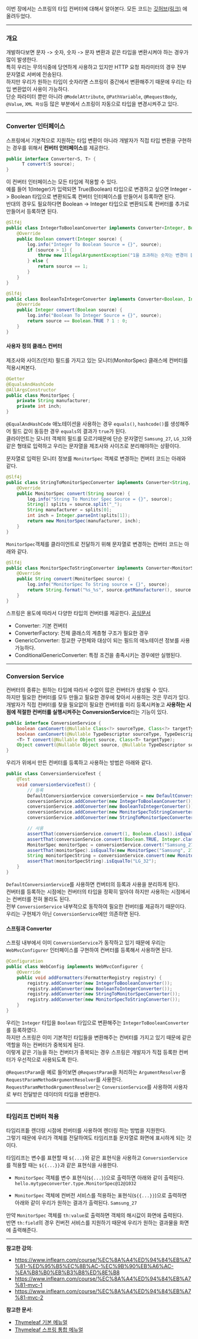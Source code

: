 이번 장에서는 스프링의 타입 컨버터에 대해서 알아본다.
모든 코드는 [깃허브(링크)](https://github.com/roy-zz/mvc) 에 올려두었다.

---

### 개요

개발하다보면 문자 -> 숫자, 숫자 -> 문자 변환과 같은 타입을 변환시켜야 하는 경우가 많이 발생한다.  
특히 우리는 무의식중에 당연하게 사용하고 있지만 HTTP 요청 파라미터의 경우 전부 문자열로 서버에 전송된다.  
하지만 우리가 원하는 타입이 숫자라면 스프링이 중간에서 변환해주기 때문에 우리는 타입 변환없이 사용이 가능하다.  
단순 파라미터 뿐만 아니라 `@ModelAttribute`, `@PathVariable`, `@RequestBody`, `@Value`, `XML 파싱`등 많은 부분에서 스프링이 자동으로 타입을 변경시켜주고 있다.

---

### Converter 인터페이스

스프링에서 기본적으로 지원하는 타입 변환이 아니라 개발자가 직접 타입 변환을 구현하는 경우를 위해서 **컨버터 인터페이스**를 제공한다.  
  
```java
public interface Converter<S, T> {
      T convert(S source);
}
```
  
이 컨버터 인터페이스는 모든 타입에 적용할 수 있다.  
예를 들어 1(Integer)가 입력되면 True(Boolean) 타입으로 변경하고 싶으면 Integer -> Boolean 타입으로 변환되도록 컨버터 인터페이스를 만들어서 등록하면 된다.  
반대의 경우도 필요하다면 Boolean -> Integer 타입으로 변환되도록 컨버터를 추가로 만들어서 등록하면 된다.

```java
@Slf4j
public class IntegerToBooleanConverter implements Converter<Integer, Boolean> {
    @Override
    public Boolean convert(Integer source) {
        log.info("Integer To Boolean Source = {}", source);
        if (source > 1) {
            throw new IllegalArgumentException("1을 초과하는 숫자는 변경이 불가능합니다.");
        } else {
            return source == 1;
        }
    }
}
```

```java
@Slf4j
public class BooleanToIntegerConverter implements Converter<Boolean, Integer> {
    @Override
    public Integer convert(Boolean source) {
        log.info("Boolean To Integer Source = {}", source);
        return source == Boolean.TRUE ? 1 : 0;
    }
}
```

#### 사용자 정의 클래스 컨버터

제조사와 사이즈(인치) 필드를 가지고 있는 모니터(MonitorSpec) 클래스에 컨버터를 적용시켜본다.  

```java
@Getter
@EqualsAndHashCode
@AllArgsConstructor
public class MonitorSpec {
    private String manufacturer;
    private int inch;
}
```

`@EqualAndHashCode` 애노테이션을 사용하는 경우 `equals()`, `hashcode()`를 생성해주어 필드 값이 동등한 경우 `equals`의 결과가 `true`가 된다.  
클라이언트는 모니터 객체의 필드를 모르기때문에 단순 문자열인 `Samsung_27`, `LG_32`와 같은 형태로 입력하고 우리는 문자열을 제조사와 사이즈로 분리해야하는 상황이다.
  
문자열로 입력된 모니터 정보를 `MonitorSpec` 객체로 변경하는 컨버터 코드는 아래와 같다.

```java
@Slf4j
public class StringToMonitorSpecConverter implements Converter<String, MonitorSpec> {
    @Override
    public MonitorSpec convert(String source) {
        log.info("String To Monitor Spec Source = {}", source);
        String[] splits = source.split("_");
        String manufacturer = splits[0];
        int inch = Integer.parseInt(splits[1]);
        return new MonitorSpec(manufacturer, inch);
    }
}
```

`MonitorSpec`객체를 클라이언트로 전달하기 위해 문자열로 변경하는 컨버터 코드는 아래와 같다.

```java
@Slf4j
public class MonitorSpecToStringConverter implements Converter<MonitorSpec, String> {
    @Override
    public String convert(MonitorSpec source) {
        log.info("MonitorSpec To String source = {}", source);
        return String.format("%s_%s", source.getManufacturer(), source.getInch());
    }
}
```

스프링은 용도에 따라서 다양한 타입의 컨버터를 제공한다. [공식문서](https://docs.spring.io/spring-framework/docs/current/reference/html/core.html#core-convert)

- Converter: 기본 컨버터
- ConverterFactory: 전체 클래스의 계층형 구조가 필요한 경우
- GenericConverter: 정교한 구현체와 대상이 되는 필드의 애노테이션 정보를 사용 가능하다.
- ConditionalGenericConverter: 특정 조건을 충족시키는 경우에만 실행된다.

---

### Conversion Service

컨버터의 종류는 원하는 타입에 따라서 수없이 많은 컨버터가 생성될 수 있다.  
하지만 필요한 컨버터를 모두 만들고 필요한 경우에 찾아서 사용하는 것은 무리가 있다.  
개발자가 직접 컨버터를 찾을 필요없이 필요한 컨버터를 미리 등록시켜놓고 **사용하는 시점에 적절한 컨버터를 실행시켜주는 ConversionService**라는 기능이 있다.
  
```java
public interface ConversionService { 
    boolean canConvert(@Nullable Class<?> sourceType, Class<?> targetType);
    boolean canConvert(@Nullable TypeDescriptor sourceType, TypeDescriptor targetType);
    <T> T convert(@Nullable Object source, Class<T> targetType);
    Object convert(@Nullable Object source, @Nullable TypeDescriptor sourceType, TypeDescriptor targetType);
}
```

우리가 위에서 만든 컨버터를 등록하고 사용하는 방법은 아래와 같다.

```java
public class ConversionServiceTest {
    @Test
    void conversionServiceTest() {
        // 등록
        DefaultConversionService conversionService = new DefaultConversionService();
        conversionService.addConverter(new IntegerToBooleanConverter());
        conversionService.addConverter(new BooleanToIntegerConverter());
        conversionService.addConverter(new MonitorSpecToStringConverter());
        conversionService.addConverter(new StringToMonitorSpecConverter());

        // 사용
        assertThat(conversionService.convert(1, Boolean.class)).isEqualTo(Boolean.TRUE);
        assertThat(conversionService.convert(Boolean.TRUE, Integer.class)).isEqualTo(1);
        MonitorSpec monitorSpec = conversionService.convert("Samsung_27", MonitorSpec.class);
        assertThat(monitorSpec).isEqualTo(new MonitorSpec("Samsung", 27));
        String monitorSpecString = conversionService.convert(new MonitorSpec("LG", 32), String.class);
        assertThat(monitorSpecString).isEqualTo("LG_32");
    }
}
```
  
`DefaultConversionService`를 사용하면 컨버터의 등록과 사용을 분리하게 된다.  
컨버터를 등록하는 시점에는 컨버터의 타입을 정확히 알아야 하지만 사용하는 시점에서는 컨버터를 전혀 몰라도 된다.  
전부 `ConversionService` 내부적으로 동작하여 필요한 컨버터를 제공하기 때문이다. 우리는 구현체가 아닌 `ConversionService`에만 의존하면 된다.  

#### 스프링과 Converter

스프링 내부에서 이미 `ConversionService`가 동작하고 있기 때문에 우리는 `WebMvcConfigurer` 인터페이스를 구현하여 컨버터를 등록해서 사용하면 된다.

```java
@Configuration
public class WebConfig implements WebMvcConfigurer {
    @Override
    public void addFormatters(FormatterRegistry registry) {
        registry.addConverter(new IntegerToBooleanConverter());
        registry.addConverter(new BooleanToIntegerConverter());
        registry.addConverter(new StringToMonitorSpecConverter());
        registry.addConverter(new MonitorSpecToStringConverter());
    }
}
```

우리는 `Integer` 타입을 `Boolean` 타입으로 변환해주는 `IntegerToBooleanConverter`를 등록하였다.  
하지만 스프링은 이미 기본적인 타입들을 변환해주는 컨버터를 가지고 있기 때문에 같은 역할을 하는 컨버터가 중복되게 된다.  
이렇게 같은 기능을 하는 컨버터가 중복되는 경우 스프링은 개발자가 직접 등록한 컨버터가 우선적으로 사용되도록 한다.  
  
`@RequestParam`을 예로 들어보면 `@RequestParam`을 처리하는 `ArgumentResolver`중 `RequestParamMethodArgumentResolver`를 사용한다.  
`RequestParamMethodArgumentResolver`는 `ConversionService`를 사용하여 사용자로 부터 전달받은 데이터의 타입을 변환한다. 

---

### 타임리프 컨버터 적용

타임리프틑 렌더링 시점에 컨버터를 사용하여 렌더링 하는 방법을 지원한다.  
그렇기 때문에 우리가 객체를 전달하여도 타임리프틑 문자열로 화면에 표시하게 되는 것이다.

타임리프는 변수를 표현할 때 `${...}`와 같은 표현식을 사용하고 `ConversionService`를 적용할 때는 `${{...}}`과 같은 표현식을 사용한다.
  
- `MonitorSpec` 객체를 변수 표현식(`${...}`)으로 출력하면 아래와 같이 출력된다.
`hello.mytypeconverter.type.MonitorSpec@12@1032`
  
- `MonitorSpec` 객체에 컨버전 서비스를 적용하는 표현식(`${{...}}`)으로 출력하면 아래와 같이 우리가 원하는 결과가 출력된다.
`Samsung_27`
  

만약 `MonitorSpec` 객체를 `th:value`로 출력하면 객체의 해시값이 화면에 출력된다.  
반면 `th:field`의 경우 컨버전 서비스를 지원하기 때문에 우리가 원하는 결과물을 화면에 출력해준다.

---

**참고한 강의**:
- https://www.inflearn.com/course/%EC%8A%A4%ED%94%84%EB%A7%81-%ED%95%B5%EC%8B%AC-%EC%9B%90%EB%A6%AC-%EA%B8%B0%EB%B3%B8%ED%8E%B8
- https://www.inflearn.com/course/%EC%8A%A4%ED%94%84%EB%A7%81-mvc-1
- https://www.inflearn.com/course/%EC%8A%A4%ED%94%84%EB%A7%81-mvc-2

**참고한 문서**:
- [Thymeleaf 기본 메뉴얼](https://www.thymeleaf.org/doc/tutorials/3.0/usingthymeleaf.html)
- [Thymeleaf 스프링 통합 메뉴얼](https://www.thymeleaf.org/doc/tutorials/3.0/thymeleafspring.html)